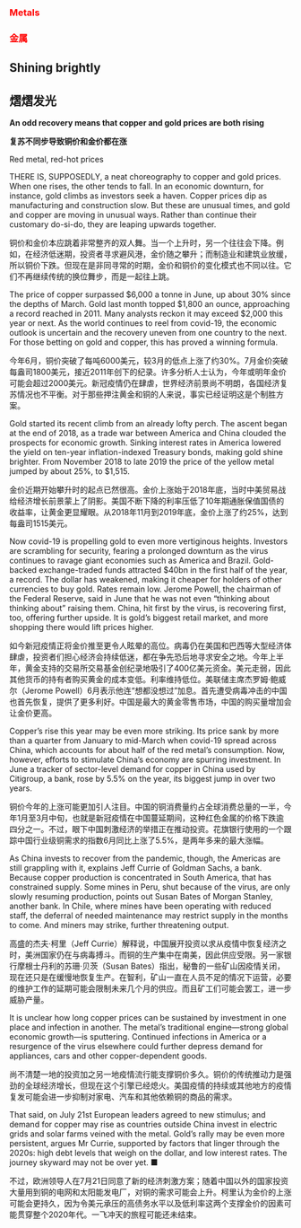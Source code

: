 ### <font color='red'>Metals</font>
### <font color='red'>金属</font>
## Shining brightly 
## 熠熠发光 
**An odd recovery means that copper and gold prices are both rising** 

**复苏不同步导致铜价和金价都在涨** 

Red metal, red-hot prices

THERE IS, SUPPOSEDLY, a neat choreography to copper and gold prices. When one rises, the other tends to fall. In an economic downturn, for instance, gold climbs as investors seek a haven. Copper prices dip as manufacturing and construction slow. But these are unusual times, and gold and copper are moving in unusual ways. Rather than continue their customary do-si-do, they are leaping upwards together.

铜价和金价本应跳着非常整齐的双人舞。当一个上升时，另一个往往会下降。例如，在经济低迷期，投资者寻求避风港，金价随之攀升；而制造业和建筑业放缓，所以铜价下跌。但现在是非同寻常的时期，金价和铜价的变化模式也不同以往。它们不再继续传统的换位舞步，而是一起往上跳。

The price of copper surpassed $6,000 a tonne in June, up about 30% since the depths of March. Gold last month topped $1,800 an ounce, approaching a record reached in 2011. Many analysts reckon it may exceed $2,000 this year or next. As the world continues to reel from covid-19, the economic outlook is uncertain and the recovery uneven from one country to the next. For those betting on gold and copper, this has proved a winning formula.

今年6月，铜价突破了每吨6000美元，较3月的低点上涨了约30%。7月金价突破每盎司1800美元，接近2011年创下的纪录。许多分析人士认为，今年或明年金价可能会超过2000美元。新冠疫情仍在肆虐，世界经济前景尚不明朗，各国经济复苏情况也不平衡。对于那些押注黄金和铜的人来说，事实已经证明这是个制胜方案。

Gold started its recent climb from an already lofty perch. The ascent began at the end of 2018, as a trade war between America and China clouded the prospects for economic growth. Sinking interest rates in America lowered the yield on ten-year inflation-indexed Treasury bonds, making gold shine brighter. From November 2018 to late 2019 the price of the yellow metal jumped by about 25%, to $1,515.

金价近期开始攀升时的起点已然很高。金价上涨始于2018年底，当时中美贸易战给经济增长前景蒙上了阴影。美国不断下降的利率压低了10年期通胀保值国债的收益率，让黄金更显耀眼。从2018年11月到2019年底，金价上涨了约25%，达到每盎司1515美元。

Now covid-19 is propelling gold to even more vertiginous heights. Investors are scrambling for security, fearing a prolonged downturn as the virus continues to ravage giant economies such as America and Brazil. Gold-backed exchange-traded funds attracted $40bn in the first half of the year, a record. The dollar has weakened, making it cheaper for holders of other currencies to buy gold. Rates remain low. Jerome Powell, the chairman of the Federal Reserve, said in June that he was not even “thinking about thinking about” raising them. China, hit first by the virus, is recovering first, too, offering further upside. It is gold’s biggest retail market, and more shopping there would lift prices higher.

如今新冠疫情正将金价推至更令人眩晕的高位。病毒仍在美国和巴西等大型经济体肆虐，投资者们担心经济会持续低迷，都在争先恐后地寻求安全之地。今年上半年，黄金支持的交易所交易基金创纪录地吸引了400亿美元资金。美元走弱，因此其他货币的持有者购买黄金的成本变低。利率维持低位。美联储主席杰罗姆·鲍威尔（Jerome Powell）6月表示他连“想都没想过”加息。首先遭受病毒冲击的中国也首先恢复，提供了更多利好。中国是最大的黄金零售市场，中国的购买量增加会让金价更高。

Copper’s rise this year may be even more striking. Its price sank by more than a quarter from January to mid-March when covid-19 spread across China, which accounts for about half of the red metal’s consumption. Now, however, efforts to stimulate China’s economy are spurring investment. In June a tracker of sector-level demand for copper in China used by Citigroup, a bank, rose by 5.5% on the year, its biggest jump in over two years.

铜价今年的上涨可能更加引人注目。中国的铜消费量约占全球消费总量的一半，今年1月至3月中旬，也就是新冠疫情在中国蔓延期间，这种红色金属的价格下跌逾四分之一。不过，眼下中国刺激经济的举措正在推动投资。花旗银行使用的一个跟踪中国行业级铜需求的指数6月同比上涨了5.5%，是两年多来的最大涨幅。

As China invests to recover from the pandemic, though, the Americas are still grappling with it, explains Jeff Currie of Goldman Sachs, a bank. Because copper production is concentrated in South America, that has constrained supply. Some mines in Peru, shut because of the virus, are only slowly resuming production, points out Susan Bates of Morgan Stanley, another bank. In Chile, where mines have been operating with reduced staff, the deferral of needed maintenance may restrict supply in the months to come. And miners may strike, further threatening output.

高盛的杰夫·柯里（Jeff Currie）解释说，中国展开投资以求从疫情中恢复经济之时，美洲国家仍在与病毒搏斗。而铜的生产集中在南美，因此供应受限。另一家银行摩根士丹利的苏珊·贝茨（Susan Bates）指出，秘鲁的一些矿山因疫情关闭，现在还只是在缓慢地恢复生产。在智利，矿山一直在人员不足的情况下运营，必要的维护工作的延期可能会限制未来几个月的供应。而且矿工们可能会罢工，进一步威胁产量。

It is unclear how long copper prices can be sustained by investment in one place and infection in another. The metal’s traditional engine—strong global economic growth—is sputtering. Continued infections in America or a resurgence of the virus elsewhere could further depress demand for appliances, cars and other copper-dependent goods.

尚不清楚一地的投资加之另一地疫情流行能支撑铜价多久。铜价的传统推动力是强劲的全球经济增长，但现在这个引擎已经熄火。美国疫情的持续或其他地方的疫情复发可能会进一步抑制对家电、汽车和其他依赖铜的商品的需求。

That said, on July 21st European leaders agreed to new stimulus; and demand for copper may rise as countries outside China invest in electric grids and solar farms veined with the metal. Gold’s rally may be even more persistent, argues Mr Currie, supported by factors that linger through the 2020s: high debt levels that weigh on the dollar, and low interest rates. The journey skyward may not be over yet. ■

不过，欧洲领导人在7月21日同意了新的经济刺激方案；随着中国以外的国家投资大量用到铜的电网和太阳能发电厂，对铜的需求可能会上升。柯里认为金价的上涨可能会更持久，因为令美元承压的高债务水平以及低利率这两个支撑金价的因素可能贯穿整个2020年代。一飞冲天的旅程可能还未结束。

